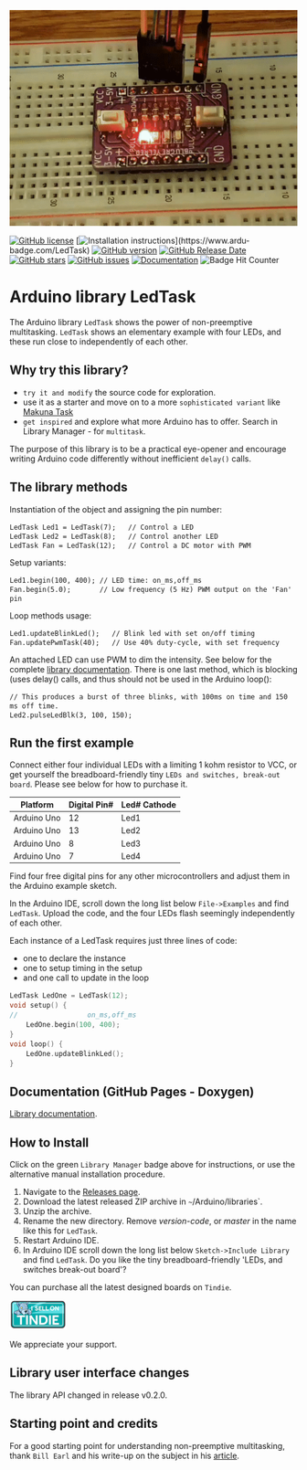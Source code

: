 ![Display](./images/leds.gif)

[![GitHub license](https://img.shields.io/github/license/berrak/LedTask.svg?logo=gnu&logoColor=ffffff)](https://github.com/berrak/LedTask/blob/master/LICENSE)
[![Installation instructions](https://www.ardu-badge.com/badge/LedTask.svg?)](https://www.ardu-badge.com/LedTask)
[![GitHub version](https://img.shields.io/github/release/berrak/LedTask.svg?logo=github&logoColor=ffffff)](https://github.com/berrak/LedTask/releases/latest)
[![GitHub Release Date](https://img.shields.io/github/release-date/berrak/LedTask.svg?logo=github&logoColor=ffffff)](https://github.com/berrak/LedTask/releases/latest)
[![GitHub stars](https://img.shields.io/github/stars/berrak/LedTask.svg?logo=github&logoColor=ffffff)](https://github.com/berrak/LedTask/stargazers)
[![GitHub issues](https://img.shields.io/github/issues/berrak/LedTask.svg?logo=github&logoColor=ffffff)](https://github.com/berrak/LedTask/issues)
[![Documentation](https://img.shields.io/badge/documentation-doxygen-green.svg)](http://berrak.github.io/LedTask/)
![Badge Hit Counter](https://visitor-badge.laobi.icu/badge?page_id=berrak_LedTask)

# Arduino library LedTask
The Arduino library `LedTask` shows the power of non-preemptive multitasking. `LedTask` shows an elementary example with four LEDs, and these run close to independently of each other. 

## Why try this library?

- `try it and modify` the source code for exploration.
- use it as a starter and move on to a more `sophisticated variant` like [Makuna Task](https://github.com/Makuna/Task) 
- `get inspired` and explore what more Arduino has to offer. Search in Library Manager - for `multitask`.

The purpose of this library is to be a practical eye-opener and encourage writing Arduino code differently without inefficient `delay()` calls.

## The library methods

Instantiation of the object and assigning the pin number:

```
LedTask Led1 = LedTask(7);   // Control a LED
LedTask Led2 = LedTask(8);   // Control another LED
LedTask Fan = LedTask(12);   // Control a DC motor with PWM
```
Setup variants:

```
Led1.begin(100, 400); // LED time: on_ms,off_ms
Fan.begin(5.0);       // Low frequency (5 Hz) PWM output on the 'Fan' pin
```
Loop methods usage:
```
Led1.updateBlinkLed();   // Blink led with set on/off timing
Fan.updatePwmTask(40);   // Use 40% duty-cycle, with set frequency
```
An attached LED can use PWM to dim the intensity. See below for the complete [library documentation](https://github.com/berrak/LedTask#documentation-github-pages---doxygen).
There is one last method, which is blocking (uses delay() calls, and thus should not be used in the Arduino loop():

```
// This produces a burst of three blinks, with 100ms on time and 150 ms off time.
Led2.pulseLedBlk(3, 100, 150);	
```

## Run the first example

Connect either four individual LEDs with a limiting 1 kohm resistor to VCC, or get yourself the breadboard-friendly tiny `LEDs and switches, break-out board`. Please see below for how to purchase it.

| Platform | Digital Pin# | Led# Cathode |
|-|-|-|
| Arduino Uno | 12 | Led1 |
| Arduino Uno | 13 | Led2 |
| Arduino Uno |  8 | Led3 |
| Arduino Uno |  7 | Led4 |

Find four free digital pins for any other microcontrollers and adjust them in the Arduino example sketch.

In the Arduino IDE, scroll down the long list below `File->Examples` and find `LedTask`.
Upload the code, and the four LEDs flash seemingly independently of each other. 

Each instance of a LedTask requires just three lines of code:

- one to declare the instance
- one to setup timing in the setup
- and one call to update in the loop

```cpp
LedTask LedOne = LedTask(12);
void setup() {
//                 on_ms,off_ms
	LedOne.begin(100, 400);
}
void loop() {
	LedOne.updateBlinkLed();
}
```

## Documentation (GitHub Pages - Doxygen)

[Library documentation](https://berrak.github.io/LedTask/classLedTask.html).

## How to Install

Click on the green `Library Manager` badge above for instructions,
or use the alternative manual installation procedure.

1. Navigate to the [Releases page](https://github.com/berrak/LedTask/releases).
1. Download the latest released ZIP archive in `~`/Arduino/libraries`.
1. Unzip the archive.
1. Rename the new directory. Remove *version-code*, or *master* in the name like this for `LedTask`.
1. Restart Arduino IDE.
1. In Arduino IDE scroll down the long list below `Sketch->Include Library` and find `LedTask`.
Do you like the tiny breadboard-friendly 'LEDs, and switches break-out board'?

You can purchase all the latest designed boards on `Tindie`. 

[![Tindie](./images/tindie-small.png)](https://www.tindie.com/stores/debinix/)

We appreciate your support.

## Library user interface changes

The library API changed in release v0.2.0.  

## Starting point and credits
For a good starting point for understanding non-preemptive multitasking, thank `Bill Earl` and his write-up on the subject in his [article](https://learn.adafruit.com/multi-tasking-the-arduino-part-1?view=all).
